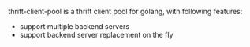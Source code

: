 thrift-client-pool is a thrift client pool for golang, with following features:

- support multiple backend servers
- support backend server replacement on the fly


